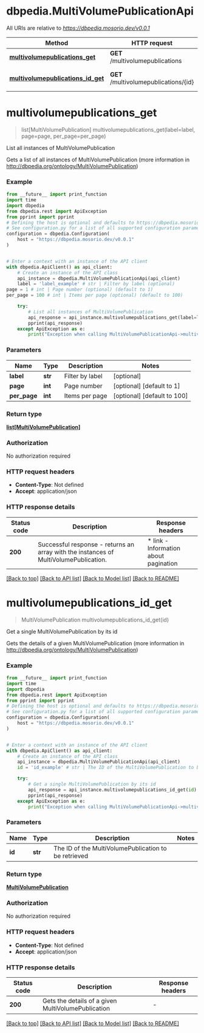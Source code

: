 # dbpedia.MultiVolumePublicationApi

All URIs are relative to *https://dbpedia.mosorio.dev/v0.0.1*

Method | HTTP request | Description
------------- | ------------- | -------------
[**multivolumepublications_get**](MultiVolumePublicationApi.md#multivolumepublications_get) | **GET** /multivolumepublications | List all instances of MultiVolumePublication
[**multivolumepublications_id_get**](MultiVolumePublicationApi.md#multivolumepublications_id_get) | **GET** /multivolumepublications/{id} | Get a single MultiVolumePublication by its id


# **multivolumepublications_get**
> list[MultiVolumePublication] multivolumepublications_get(label=label, page=page, per_page=per_page)

List all instances of MultiVolumePublication

Gets a list of all instances of MultiVolumePublication (more information in http://dbpedia.org/ontology/MultiVolumePublication)

### Example

```python
from __future__ import print_function
import time
import dbpedia
from dbpedia.rest import ApiException
from pprint import pprint
# Defining the host is optional and defaults to https://dbpedia.mosorio.dev/v0.0.1
# See configuration.py for a list of all supported configuration parameters.
configuration = dbpedia.Configuration(
    host = "https://dbpedia.mosorio.dev/v0.0.1"
)


# Enter a context with an instance of the API client
with dbpedia.ApiClient() as api_client:
    # Create an instance of the API class
    api_instance = dbpedia.MultiVolumePublicationApi(api_client)
    label = 'label_example' # str | Filter by label (optional)
page = 1 # int | Page number (optional) (default to 1)
per_page = 100 # int | Items per page (optional) (default to 100)

    try:
        # List all instances of MultiVolumePublication
        api_response = api_instance.multivolumepublications_get(label=label, page=page, per_page=per_page)
        pprint(api_response)
    except ApiException as e:
        print("Exception when calling MultiVolumePublicationApi->multivolumepublications_get: %s\n" % e)
```

### Parameters

Name | Type | Description  | Notes
------------- | ------------- | ------------- | -------------
 **label** | **str**| Filter by label | [optional] 
 **page** | **int**| Page number | [optional] [default to 1]
 **per_page** | **int**| Items per page | [optional] [default to 100]

### Return type

[**list[MultiVolumePublication]**](MultiVolumePublication.md)

### Authorization

No authorization required

### HTTP request headers

 - **Content-Type**: Not defined
 - **Accept**: application/json

### HTTP response details
| Status code | Description | Response headers |
|-------------|-------------|------------------|
**200** | Successful response - returns an array with the instances of MultiVolumePublication. |  * link - Information about pagination <br>  |

[[Back to top]](#) [[Back to API list]](../README.md#documentation-for-api-endpoints) [[Back to Model list]](../README.md#documentation-for-models) [[Back to README]](../README.md)

# **multivolumepublications_id_get**
> MultiVolumePublication multivolumepublications_id_get(id)

Get a single MultiVolumePublication by its id

Gets the details of a given MultiVolumePublication (more information in http://dbpedia.org/ontology/MultiVolumePublication)

### Example

```python
from __future__ import print_function
import time
import dbpedia
from dbpedia.rest import ApiException
from pprint import pprint
# Defining the host is optional and defaults to https://dbpedia.mosorio.dev/v0.0.1
# See configuration.py for a list of all supported configuration parameters.
configuration = dbpedia.Configuration(
    host = "https://dbpedia.mosorio.dev/v0.0.1"
)


# Enter a context with an instance of the API client
with dbpedia.ApiClient() as api_client:
    # Create an instance of the API class
    api_instance = dbpedia.MultiVolumePublicationApi(api_client)
    id = 'id_example' # str | The ID of the MultiVolumePublication to be retrieved

    try:
        # Get a single MultiVolumePublication by its id
        api_response = api_instance.multivolumepublications_id_get(id)
        pprint(api_response)
    except ApiException as e:
        print("Exception when calling MultiVolumePublicationApi->multivolumepublications_id_get: %s\n" % e)
```

### Parameters

Name | Type | Description  | Notes
------------- | ------------- | ------------- | -------------
 **id** | **str**| The ID of the MultiVolumePublication to be retrieved | 

### Return type

[**MultiVolumePublication**](MultiVolumePublication.md)

### Authorization

No authorization required

### HTTP request headers

 - **Content-Type**: Not defined
 - **Accept**: application/json

### HTTP response details
| Status code | Description | Response headers |
|-------------|-------------|------------------|
**200** | Gets the details of a given MultiVolumePublication |  -  |

[[Back to top]](#) [[Back to API list]](../README.md#documentation-for-api-endpoints) [[Back to Model list]](../README.md#documentation-for-models) [[Back to README]](../README.md)


